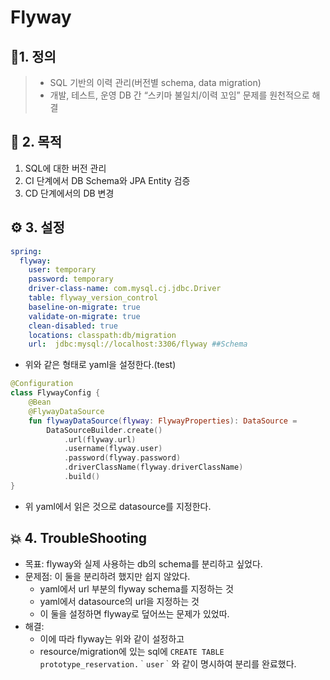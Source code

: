 # Flyway
## 📕1. 정의
> - SQL 기반의 이력 관리(버전별 schema, data migration)
> - 개발, 테스트, 운영 DB 간 “스키마 불일치/이력 꼬임” 문제를 원천적으로 해결


## 🎯 2. 목적
1. SQL에 대한 버전 관리
2. CI 단계에서 DB Schema와 JPA Entity 검증
3. CD 단계에서의 DB 변경

## ⚙️ 3. 설정
```yaml
spring:
  flyway:
    user: temporary
    password: temporary
    driver-class-name: com.mysql.cj.jdbc.Driver
    table: flyway_version_control
    baseline-on-migrate: true
    validate-on-migrate: true
    clean-disabled: true
    locations: classpath:db/migration
    url:  jdbc:mysql://localhost:3306/flyway ##Schema
```
- 위와 같은 형태로 yaml을 설정한다.(test)

```kotlin
@Configuration
class FlywayConfig {
    @Bean
    @FlywayDataSource
    fun flywayDataSource(flyway: FlywayProperties): DataSource =
        DataSourceBuilder.create()
            .url(flyway.url)
            .username(flyway.user)
            .password(flyway.password)
            .driverClassName(flyway.driverClassName)
            .build()
}

```
- 위 yaml에서 읽은 것으로 datasource를 지정한다.

## 💥 4. TroubleShooting
- 목표: flyway와 실제 사용하는 db의 schema를 분리하고 싶었다.
- 문제점: 이 둘을 분리하려 했지만 쉽지 않았다.
  - yaml에서 url 부분의 flyway schema를 지정하는 것
  - yaml에서 datasource의 url을 지정하는 것
  - 이 둘을 설정하면 flyway로 덮어쓰는 문제가 있었따.
- 해결: 
  - 이에 따라 flyway는 위와 같이 설정하고
  - resource/migration에 있는 sql에 `CREATE TABLE prototype_reservation.｀user｀`와 같이 명시하여 분리를 완료했다. 
